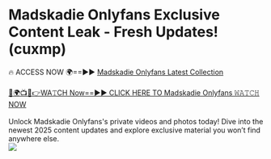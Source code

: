 # Madskadie Onlyfans Exclusive Content Leak - Fresh Updates! (cuxmp)

🔥 ACCESS NOW 🌍==►► <a href="https://tinyurl.com/kvy9nzfs" rel="nofollow">Madskadie Onlyfans Latest Collection</a>
<br><br>
[🔴🌍📺📱👉WA𝚃CH Now==►► CLICK HERE TO Madskadie Onlyfans 𝚆𝙰𝚃𝙲𝙷 NOW](https://tinyurl.com/kvy9nzfs)
<br><br>
Unlock Madskadie Onlyfans's private videos and photos today! Dive into the newest 2025 content updates and explore exclusive material you won’t find anywhere else.
<br>
<a href="https://tinyurl.com/kvy9nzfs" rel="nofollow" data-target="animated-image.originalLink"><img src="https://camo.githubusercontent.com/8a4f000d20f83aca3bf7ec5f350d767afa0574a8a352519fd8cfa583a6f93a33/68747470733a2f2f692e696d6775722e636f6d2f644a486b345a712e676966" data-canonical-src="https://i.imgur.com/dJHk4Zq.gif" style="max-width: 100%; display: inline-block;" data-target="animated-image.originalImage"></a>
<br>
